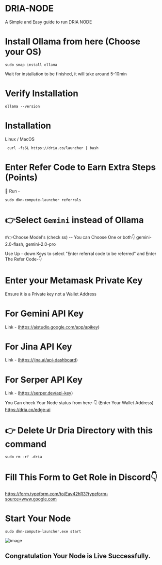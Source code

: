 # DRIA-NODE
A Simple and Easy guide to run DRIA NODE

# Install Ollama from here (Choose your OS)
```
sudo snap install ollama
```
Wait for installation to be finished, it will take around 5-10min
# Verify Installation

```
ollama --version
```
# Installation
Linux / MacOS

```
 curl -fsSL https://dria.co/launcher | bash 
```
# Enter Refer Code to Earn Extra Steps (Points)

🙌 Run - 
```
sudo dkn-compute-launcher referrals
``` 

# 👉Select `Gemini` instead of Ollama
#👉Choose Model's (check ss)     -- You can Choose One or both👇
gemini-2.0-flash,
gemini-2.0-pro

Use Up - down Keys to select "Enter referral code to be referred" and Enter The Refer Code-👇
# Enter your Metamask Private Key 
Ensure it is a Private key not a Wallet Address
# For Gemini API Key
Link - (https://aistudio.google.com/app/apikey)
# For Jina API Key
Link - (https://jina.ai/api-dashboard)
# For Serper API Key
Link - (https://serper.dev/api-key)

You Can check Your Node status from here-👇 (Enter Your Wallet Address)
https://dria.co/edge-ai

# 👉 Delete Ur Dria Directory with this command

```
sudo rm -rf .dria
```


# Fill This Form to Get Role in Discord👇
https://form.typeform.com/to/Eav42hR3?typeform-source=www.google.com

# Start Your Node
```
sudo dkn-compute-launcher.exe start
```
![image](https://github.com/user-attachments/assets/ca3d7f6b-9919-4ecb-9022-087f978f1b95)
## Congratulation Your Node is Live Successfully. ##


